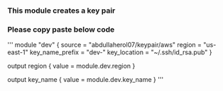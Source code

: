 ### This module creates a key pair
### Please copy paste below code
'''
module "dev" {
    source = "abdullaherol07/keypair/aws"
    region = "us-east-1"
    key_name_prefix = "dev-"
    key_location = "~/.ssh/id_rsa.pub"
}

output region {
    value = module.dev.region
}

output key_name {
    value = module.dev.key_name
}
'''